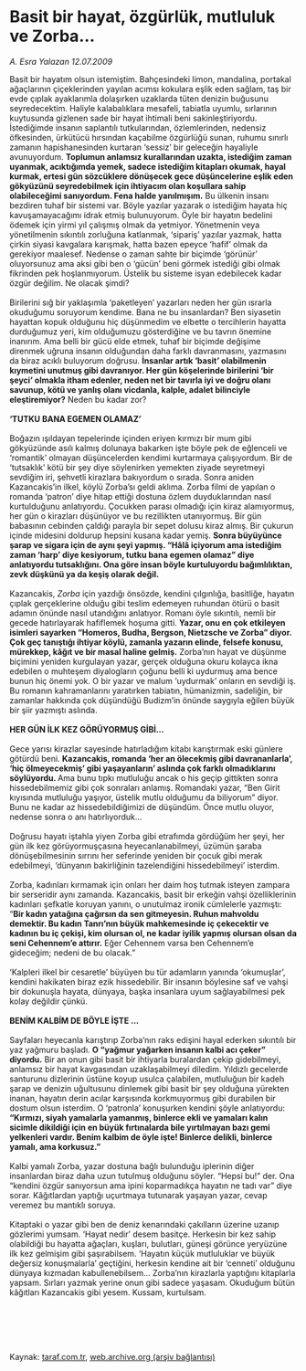 # Basit bir hayat, özgürlük, mutluluk ve Zorba...

*A. Esra Yalazan 12.07.2009*

<div class="taraf_structure_2col_1zq">
<div class="margen_n">



 <p>Basit bir hayatım olsun istemiştim. Bahçesindeki limon, mandalina, portakal ağaçlarının çiçeklerinden yayılan acımsı kokulara eşlik eden sağlam, taş bir evde çıplak ayaklarımla dolaşırken uzaklarda tüten denizin buğusunu seyredecektim. Haliyle kalabalıklara mesafeli, tabiatla uyumlu, sırlarının kuytusunda gizlenen sade bir hayat ihtimali beni sakinleştiriyordu. İstediğimde insanın saplantılı tutkularından, özlemlerinden, nedensiz öfkesinden, ürkütücü hırsından kaçabilme özgürlüğü sunan, ruhumu sınırlı zamanın hapishanesinden kurtaran ‘sessiz’ bir geleceğin hayaliyle avunuyordum. <b>Toplumun anlamsız kurallarından uzakta, istediğim zaman uyanmak, acıktığımda yemek, sadece istediğim kitapları okumak, hayal kurmak, ertesi gün sözcüklere dönüşecek gece düşüncelerine eşlik eden gökyüzünü seyredebilmek için ihtiyacım olan koşullara sahip olabileceğimi sanıyordum. Fena halde yanılmışım.</b> Bu ülkenin insanı bezdiren tuhaf bir sistemi var. Böyle yazılar yazarak o istediğim hayata hiç kavuşamayacağımı idrak etmiş bulunuyorum. Öyle bir hayatın bedelini ödemek için yirmi yıl çalışmış olmak da yetmiyor. Yönetmenin veya yönetilmenin sıkıntılı zorluğuna katlanmak, ‘sipariş’ yazılar yazmak, hatta çirkin siyasi kavgalara karışmak, hatta bazen epeyce ‘hafif’ olmak da gerekiyor maalesef. Nedense o zaman sahte bir biçimde ‘görünür’ oluyorsunuz ama aksi gibi ben o ‘gücün’ beni görmek istediği gibi olmak fikrinden pek hoşlanmıyorum. Üstelik bu sisteme isyan edebilecek kadar özgür değilim. Ne olacak şimdi? <br/><br/>Birilerini sığ bir yaklaşımla ‘paketleyen’ yazarları neden her gün ısrarla okuduğumu soruyorum kendime. Bana ne bu insanlardan? Ben siyasetin hayattan kopuk olduğunu hiç düşünmedim ve elbette o tercihlerin hayatta durduğumuz yeri, kim olduğumuzu gösterdiğine ve bu tavrın önemine inanırım. Ama belli bir gücü elde etmek, tuhaf bir biçimde değişime direnmek uğruna insanın olduğundan daha farklı davranmasını, yazmasını da biraz acıklı buluyorum doğrusu. <b>İnsanlar artık ‘basit’ olabilmenin kıymetini unutmuş gibi davranıyor. Her gün köşelerinde birilerini ‘bir şeyci’ olmakla itham edenler, neden net bir tavırla iyi ve doğru olanı savunup, kötü ve yanlış olanı vicdanla, kalple, adalet bilinciyle eleştiremiyor?</b> Neden bu kadar zor?<b> <br/><br/>‘TUTKU BANA EGEMEN OLAMAZ’</b> <br/><br/>Boğazın ışıldayan tepelerinde içinden eriyen kırmızı bir mum gibi gökyüzünde asılı kalmış dolunaya bakarken işte böyle pek de eğlenceli ve ‘romantik’ olmayan düşüncelerden kendimi kurtarmaya çalışıyordum. Bir de ‘tutsaklık’ kötü bir şey diye söylenirken yemekten ziyade seyretmeyi sevdiğim iri, şehvetli kirazlara bakıyordum o sırada. Sonra aniden Kazancakis’in ilkel, köylü Zorba’sı geldi aklıma. Zorba filmi de yapılan o romanda ‘patron’ diye hitap ettiği dostuna özlem duyduklarından nasıl kurtulduğunu anlatıyordu. Çocukken parası olmadığı için kiraz alamıyormuş, her gün o kirazları düşünüyor ve bu rezillikten utanıyormuş. Bir gün babasının cebinden çaldığı parayla bir sepet dolusu kiraz almış. Bir çukurun içinde midesini doldurup hepsini kusana kadar yemiş. <b>Sonra büyüyünce şarap ve sigara için de aynı şeyi yapmış. “Hâlâ içiyorum ama istediğim zaman ‘harp’ diye kesiyorum, tutku bana egemen olamaz” diye anlatıyordu tutsaklığını. Ona göre insan böyle kurtuluyordu bağımlılıktan, zevk düşkünü ya da keşiş olarak değil. </b><br/><br/>Kazancakis, <i>Zorba</i> için yazdığı önsözde, kendini çılgınlığa, basitliğe, hayatın çıplak gerçeklerine olduğu gibi teslim edemeyen ruhundan ötürü o basit adamın önünde nasıl utandığını anlatıyor. Romanı öyle sıkıntılı, nemli bir gecede hatırlayarak hafiflemek hoşuma gitti. <b>Yazar, onu en çok etkileyen isimleri sayarken “Homeros, Budha, Bergson, Nietzsche ve Zorba” diyor. Çok geç tanıştığı ihtiyar köylü, zamanla yazarın elinde, felsefe konusu, mürekkep, kâğıt ve bir masal haline gelmiş.</b> Zorba’nın hayat ve düşünme biçimini yeniden kurgulayan yazar, gerçek olduğuna okuru kolayca ikna edebilen o muhteşem diyalogların çoğunu belli ki uydurmuş ama bence bunun hiç önemi yok. O bir yazar ve malum ‘uydurmak’ onların en sevdiği iş. Bu romanın kahramanlarını yaratırken tabiatın, hümanizmin, sadeliğin, bir zamanlar hakkında çok düşündüğü Budizm’in önünde saygıyla eğilen büyük bir şiir yazmıştı aslında. <b><br/><br/>HER GÜN İLK KEZ GÖRÜYORMUŞ GİBİ...</b> <br/><br/>Gece yarısı kirazlar sayesinde hatırladığım kitabı karıştırmak eski günlere götürdü beni. <b>Kazancakis, romanda ‘her an ölecekmiş gibi davrananlarla’, ‘hiç ölmeyecekmiş’ gibi yaşayanların’ aslında çok farklı olmadıklarını söylüyordu. </b>Ama bunu tıpkı mutluluğu ancak o his geçip gittikten sonra hissedebilmemiz gibi çok sonraları anlamış. Romandaki yazar, “Ben Girit kıyısında mutluluğu yaşıyor, üstelik mutlu olduğumu da biliyorum” diyor. Bunu ne kadar az hissedebildiğimizi de düşündüm. Önce mutlu oluyor, nedense sonra o anı hatırlıyorduk... <br/><br/>Doğrusu hayatı iştahla yiyen Zorba gibi etrafımda gördüğüm her şeyi, her gün ilk kez görüyormuşçasına heyecanlanabilmeyi, üzümün şaraba dönüşebilmesinin sırrını her seferinde yeniden bir çocuk gibi merak edebilmeyi, ‘dünyanın bakirliğinin tazelendiğini hissedebilmeyi’ isterdim. <br/><br/>Zorba, kadınları kırmamak için onları her daim hoş tutmak isteyen zampara bir serseridir aynı zamanda. Kazancakis, basit bir erkeğin vahşi özelliklerinin kadınları şefkatle koruyan yanını, o unutulmaz ironik cümlelerle yazmıştı: “<b>Bir kadın yatağına çağırsın da sen gitmeyesin. Ruhun mahvoldu demektir. Bu kadın Tanrı’nın büyük mahkemesinde iç çekecektir ve kadının bu iç çekişi, kim olursan ol, ne kadar iyilik yapmış olursan olsan da seni Cehennem’e attırır.</b> Eğer Cehennem varsa ben Cehennem’e gideceğim; nedeni de bu olacak.” <br/><br/>‘Kalpleri ilkel bir cesaretle’ büyüyen bu tür adamların yanında ‘okumuşlar’, kendini hakikaten biraz ezik hissedebilir. Bir insanın böylesine saf ve vahşi bir dokunuşla hayata, dünyaya, başka insanlara uyum sağlayabilmesi pek kolay değildir çünkü. <b><br/><br/>BENİM KALBİM DE BÖYLE İŞTE ... </b><br/><br/>Sayfaları heyecanla karıştırıp Zorba’nın raks edişini hayal ederken sıkıntılı bir yaz yağmuru başladı. <b>O “yağmur yağarken insanın kalbi acı çeker” diyordu.</b> Bir an onun gibi basit bir ihtiyarla buralardan çekip gidebilmeyi, anlamsız bir hayat kavgasından uzaklaşabilmeyi diledim. Yıldızlı gecelerde santurunu dizlerinin üstüne koyup usulca çalabilen, mutluluğun bir kadeh şarap ve denizin uğultusunu dinlemek gibi basit bir şey olduğuna yürekten inanan, hayatın derin acılar karşısında korkmuyormuş gibi durabilen bir dostum olsun isterdim. O ‘patronla’ konuşurken kendini şöyle anlatıyordu: <b>“Kırmızı, siyah yamalarla yamanmış, binlerce ekli ve yamaları kalın sicimle dikildiği için en büyük fırtınalarda bile yırtılmayan bazı gemi yelkenleri vardır. Benim kalbim de öyle işte! Binlerce delikli, binlerce yamalı, ama korkusuz.”</b> <br/><br/>Kalbi yamalı Zorba, yazar dostuna bağlı bulunduğu iplerinin diğer insanlardan biraz daha uzun tutulmuş olduğunu söyler. “Hepsi bu!” der. Ona “kendini özgür sanıyorsun ama ipini koparmadıkça hayatın ne tadı var” diye sorar. Kâğıtlardan yaptığı uçurtmaya tutunarak yaşayan yazar, cevap veremez bu mantıklı soruya. <br/><br/>Kitaptaki o yazar gibi ben de deniz kenarındaki çakılların üzerine uzanıp gözlerimi yumsam. ‘Hayat nedir’ desem basitçe. Herkesin bir kez sahip olabildiği bu hayatta ağaçları, kuşları, bulutları, güneşi görünce yeryüzüne ilk kez gelmişim gibi şaşırabilsem. ‘Hayatın küçük mutluluklar ve büyük değersiz konuşmalarla’ geçtiğini, herkesin kendine ait bir ‘cenneti’ olduğunu dünyaya kızmadan kabullenebilsem... Zorba’nın kirazlarla yaptığını kitaplarla yapsam. Sırları yazmak yerine onun gibi sadece yaşasam. Okuduğum bütün kâğıtları Kazancakis gibi yesem. Kussam, kurtulsam.</p>
<br/>
<br/>
<br/>



<br/>


<div id="taraf_not">
</div>

</div>


</div>

Kaynak: [taraf.com.tr](http://taraf.com.tr:80/makale/6511.htm), [web.archive.org (arşiv bağlantısı)](http://web.archive.org/web/20100105063746/http://taraf.com.tr:80/makale/6511.htm)
